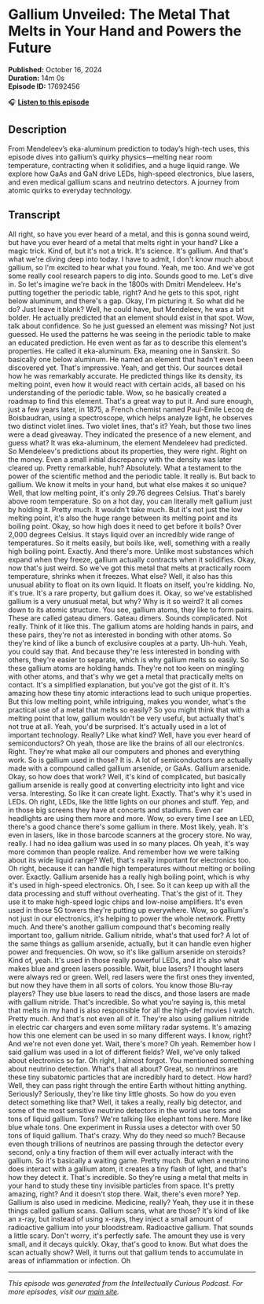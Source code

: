 # Gallium Unveiled: The Metal That Melts in Your Hand and Powers the Future

**Published:** October 16, 2024  
**Duration:** 14m 0s  
**Episode ID:** 17692456

🎧 **[Listen to this episode](https://intellectuallycurious.buzzsprout.com/2529712/episodes/17692456-gallium-unveiled-the-metal-that-melts-in-your-hand-and-powers-the-future)**

## Description

From Mendeleev’s eka-aluminum prediction to today’s high-tech uses, this episode dives into gallium’s quirky physics—melting near room temperature, contracting when it solidifies, and a huge liquid range. We explore how GaAs and GaN drive LEDs, high-speed electronics, blue lasers, and even medical gallium scans and neutrino detectors. A journey from atomic quirks to everyday technology.

## Transcript

All right, so have you ever heard of a metal, and this is gonna sound weird, but have you ever heard of a metal that melts right in your hand? Like a magic trick. Kind of, but it's not a trick. It's science. It's gallium. And that's what we're diving deep into today. I have to admit, I don't know much about gallium, so I'm excited to hear what you found. Yeah, me too. And we've got some really cool research papers to dig into. Sounds good to me. Let's dive in. So let's imagine we're back in the 1800s with Dmitri Mendeleev. He's putting together the periodic table, right? And he gets to this spot, right below aluminum, and there's a gap. Okay, I'm picturing it. So what did he do? Just leave it blank? Well, he could have, but Mendeleev, he was a bit bolder. He actually predicted that an element should exist in that spot. Wow, talk about confidence. So he just guessed an element was missing? Not just guessed. He used the patterns he was seeing in the periodic table to make an educated prediction. He even went as far as to describe this element's properties. He called it eka-aluminum. Eka, meaning one in Sanskrit. So basically one below aluminum. He named an element that hadn't even been discovered yet. That's impressive. Yeah, and get this. Our sources detail how he was remarkably accurate. He predicted things like its density, its melting point, even how it would react with certain acids, all based on his understanding of the periodic table. Wow, so he basically created a roadmap to find this element. That's a great way to put it. And sure enough, just a few years later, in 1875, a French chemist named Paul-Emile Lecoq de Boisbaudran, using a spectroscope, which helps analyze light, he observes two distinct violet lines. Two violet lines, that's it? Yeah, but those two lines were a dead giveaway. They indicated the presence of a new element, and guess what? It was eka-aluminum, the element Mendeleev had predicted. So Mendeleev's predictions about its properties, they were right. Right on the money. Even a small initial discrepancy with the density was later cleared up. Pretty remarkable, huh? Absolutely. What a testament to the power of the scientific method and the periodic table. It really is. But back to gallium. We know it melts in your hand, but what else makes it so unique? Well, that low melting point, it's only 29.76 degrees Celsius. That's barely above room temperature. So on a hot day, you can literally melt gallium just by holding it. Pretty much. It wouldn't take much. But it's not just the low melting point, it's also the huge range between its melting point and its boiling point. Okay, so how high does it need to get before it boils? Over 2,000 degrees Celsius. It stays liquid over an incredibly wide range of temperatures. So it melts easily, but boils like, well, something with a really high boiling point. Exactly. And there's more. Unlike most substances which expand when they freeze, gallium actually contracts when it solidifies. Okay, now that's just weird. So we've got this metal that melts at practically room temperature, shrinks when it freezes. What else? Well, it also has this unusual ability to float on its own liquid. It floats on itself, you're kidding. No, it's true. It's a rare property, but gallium does it. Okay, so we've established gallium is a very unusual metal, but why? Why is it so weird? It all comes down to its atomic structure. You see, gallium atoms, they like to form pairs. These are called gateau dimers. Gateau dimers. Sounds complicated. Not really. Think of it like this. The gallium atoms are holding hands in pairs, and these pairs, they're not as interested in bonding with other atoms. So they're kind of like a bunch of exclusive couples at a party. Uh-huh. Yeah, you could say that. And because they're less interested in bonding with others, they're easier to separate, which is why gallium melts so easily. So these gallium atoms are holding hands. They're not too keen on mingling with other atoms, and that's why we get a metal that practically melts on contact. It's a simplified explanation, but you've got the gist of it. It's amazing how these tiny atomic interactions lead to such unique properties. But this low melting point, while intriguing, makes you wonder, what's the practical use of a metal that melts so easily? So you might think that with a melting point that low, gallium wouldn't be very useful, but actually that's not true at all. Yeah, you'd be surprised. It's actually used in a lot of important technology. Really? Like what kind? Well, have you ever heard of semiconductors? Oh yeah, those are like the brains of all our electronics. Right. They're what make all our computers and phones and everything work. So is gallium used in those? It is. A lot of semiconductors are actually made with a compound called gallium arsenide, or GaAs. Gallium arsenide. Okay, so how does that work? Well, it's kind of complicated, but basically gallium arsenide is really good at converting electricity into light and vice versa. Interesting. So like it can create light. Exactly. That's why it's used in LEDs. Oh right, LEDs, like the little lights on our phones and stuff. Yep, and in those big screens they have at concerts and stadiums. Even car headlights are using them more and more. Wow, so every time I see an LED, there's a good chance there's some gallium in there. Most likely, yeah. It's even in lasers, like in those barcode scanners at the grocery store. No way, really. I had no idea gallium was used in so many places. Oh yeah, it's way more common than people realize. And remember how we were talking about its wide liquid range? Well, that's really important for electronics too. Oh right, because it can handle high temperatures without melting or boiling over. Exactly. Gallium arsenide has a really high boiling point, which is why it's used in high-speed electronics. Oh, I see. So it can keep up with all the data processing and stuff without overheating. That's the gist of it. They use it to make high-speed logic chips and low-noise amplifiers. It's even used in those 5G towers they're putting up everywhere. Wow, so gallium's not just in our electronics, it's helping to power the whole network. Pretty much. And there's another gallium compound that's becoming really important too, gallium nitride. Gallium nitride, what's that used for? A lot of the same things as gallium arsenide, actually, but it can handle even higher power and frequencies. Oh wow, so it's like gallium arsenide on steroids? Kind of, yeah. It's used in those really powerful LEDs, and it's also what makes blue and green lasers possible. Wait, blue lasers? I thought lasers were always red or green. Well, red lasers were the first ones they invented, but now they have them in all sorts of colors. You know those Blu-ray players? They use blue lasers to read the discs, and those lasers are made with gallium nitride. That's incredible. So what you're saying is, this metal that melts in my hand is also responsible for all the high-def movies I watch. Pretty much. And that's not even all of it. They're also using gallium nitride in electric car chargers and even some military radar systems. It's amazing how this one element can be used in so many different ways. I know, right? And we're not even done yet. Wait, there's more? Oh yeah. Remember how I said gallium was used in a lot of different fields? Well, we've only talked about electronics so far. Oh right, I almost forgot. You mentioned something about neutrino detection. What's that all about? Great, so neutrinos are these tiny subatomic particles that are incredibly hard to detect. How hard? Well, they can pass right through the entire Earth without hitting anything. Seriously? Seriously, they're like tiny little ghosts. So how do you even detect something like that? Well, it takes a really, really big detector, and some of the most sensitive neutrino detectors in the world use tons and tons of liquid gallium. Tons? We're talking like elephant tons here. More like blue whale tons. One experiment in Russia uses a detector with over 50 tons of liquid gallium. That's crazy. Why do they need so much? Because even though trillions of neutrinos are passing through the detector every second, only a tiny fraction of them will ever actually interact with the gallium. So it's basically a waiting game. Pretty much. But when a neutrino does interact with a gallium atom, it creates a tiny flash of light, and that's how they detect it. That's incredible. So they're using a metal that melts in your hand to study these tiny invisible particles from space. It's pretty amazing, right? And it doesn't stop there. Wait, there's even more? Yep. Gallium is also used in medicine. Medicine, really? Yeah, they use it in these things called gallium scans. Gallium scans, what are those? It's kind of like an x-ray, but instead of using x-rays, they inject a small amount of radioactive gallium into your bloodstream. Radioactive gallium. That sounds a little scary. Don't worry, it's perfectly safe. The amount they use is very small, and it decays quickly. Okay, that's good to know. But what does the scan actually show? Well, it turns out that gallium tends to accumulate in areas of inflammation or infection. Oh

---
*This episode was generated from the Intellectually Curious Podcast. For more episodes, visit our [main site](https://intellectuallycurious.buzzsprout.com).*
